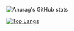 <!-- ### Hi there 👋 -->

<!--
**loicdrbx/loicdrbx** is a ✨ _special_ ✨ repository because its `README.md` (this file) appears on your GitHub profile.

Here are some ideas to get you started:

- 🔭 I’m currently working on ...
- 🌱 I’m currently learning ...
- 👯 I’m looking to collaborate on ...
- 🤔 I’m looking for help with ...
- 💬 Ask me about ...
- 📫 How to reach me: ...
- 😄 Pronouns: ...
- ⚡ Fun fact: ...
-->


![Anurag's GitHub stats](https://github-readme-stats.vercel.app/api?username=loicdrbx&count_private=true&show_icons=true&hide_rank=true)

[![Top Langs](https://github-readme-stats.vercel.app/api/top-langs/?username=loicdrbx&langs_count=10&layout=compact&hide_progress=true)](https://github.com/loicdrbx/github-readme-stats)

